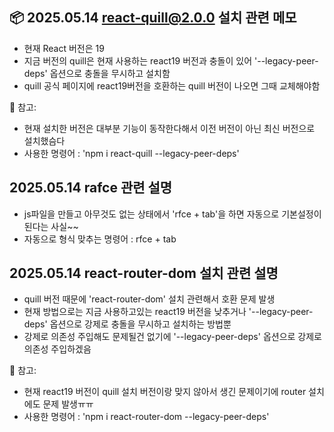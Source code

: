 ## 📦 2025.05.14 react-quill@2.0.0 설치 관련 메모

- 현재 React 버전은 19
- 지금 버전의 quill은 현재 사용하는 react19 버전과 충돌이 있어 '--legacy-peer-deps' 옵션으로 충돌을 무시하고 설치함
- quill 공식 페이지에 react19버전을 호환하는 quill 버전이 나오면 그때 교체해야함

📝 참고:
- 현재 설치한 버전은 대부분 기능이 동작한다해서 이전 버전이 아닌 최신 버전으로 설치했슴다
- 사용한 명령어 : 'npm i react-quill --legacy-peer-deps'


## 2025.05.14 rafce 관련 설명

- js파일을 만들고 아무것도 없는 상태에서 'rfce + tab'을 하면 자동으로 기본설정이 된다는 사실~~
- 자동으로 형식 맞추는 명령어 : rfce + tab


## 2025.05.14 react-router-dom 설치 관련 설명

- quill 버전 때문에 'react-router-dom' 설치 관련해서 호환 문제 발생
- 현재 방법으로는 지금 사용하고있는 react19 버전을 낮추거나 '--legacy-peer-deps' 옵션으로 강제로 충돌을 무시하고 설치하는 방법뿐
- 강제로 의존성 주입해도 문제될건 없기에 '--legacy-peer-deps' 옵션으로 강제로 의존성 주입하겠음

📝 참고:
- 현재 react19 버전이 quill 설치 버전이랑 맞지 않아서 생긴 문제이기에 router 설치에도 문제 발생ㅠㅠ
- 사용한 명령어 : 'npm i react-router-dom --legacy-peer-deps'